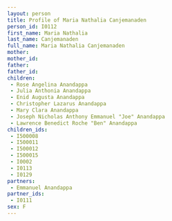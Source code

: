 ```yaml
---
layout: person
title: Profile of Maria Nathalia Canjemanaden
person_id: I0112
first_name: Maria Nathalia
last_name: Canjemanaden
full_name: Maria Nathalia Canjemanaden
mother: 
mother_id: 
father: 
father_id: 
children:
 - Rose Angelina Anandappa
 - Julia Anthonia Anandappa
 - Enid Augusta Anandappa
 - Christopher Lazarus Anandappa
 - Mary Clara Anandappa
 - Joseph Nicholas Anthony Emmanuel "Joe" Anandappa
 - Lawrence Benedict Roche "Ben" Anandappa
children_ids:
 - I500008
 - I500011
 - I500012
 - I500015
 - I0002
 - I0113
 - I0129
partners:
 - Emmanuel Anandappa
partner_ids:
 - I0111
sex: F
---
```


